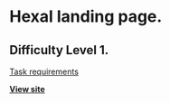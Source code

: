 # Hexal landing page.
## Difficulty Level 1.

[Task requirements](https://github.com/rolling-scopes-school/tasks/blob/2018-Q3/tasks/markup_d1_Hexal.md)

[__View site__](https://admiring-hodgkin-8cde61.netlify.com/)
